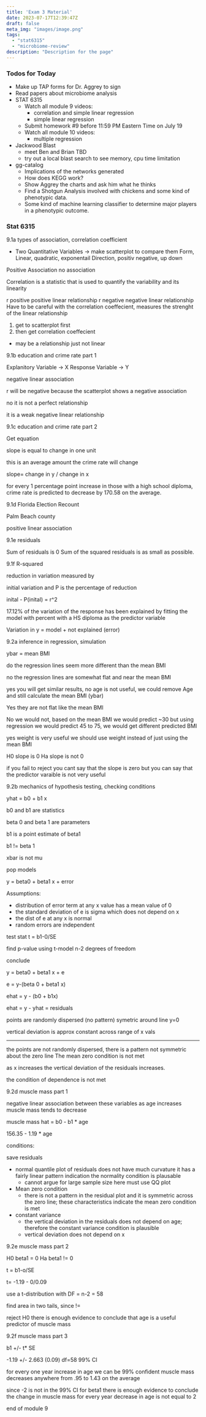 ```yaml
---
title: 'Exam 3 Material'
date: 2023-07-17T12:39:47Z
draft: false
meta_img: "images/image.png"
tags:
  - "stat6315"
  - "microbiome-review"
description: "Description for the page"
---
```


### Todos for Today

- Make up TAP forms for Dr. Aggrey to sign
- Read papers about microbiome analysis
- STAT 6315
  - Watch all module 9 videos:
    - correlation and simple linear regression
    - simple linear regression
  - Submit homework #9 before 11:59 PM Eastern Time on July 19
  - Watch all module 10 videos:
    - multiple regression 
- Jackwood Blast
  - meet Ben and Brian TBD
  - try out a local blast search to see memory, cpu time limitation
- gg-catalog
  - Implications of the networks generated
  - How does KEGG work?
  - Show Aggrey the charts and ask him what he thinks
  - Find a Shotgun Analysis involved with chickens and some kind of phenotypic data.
  - Some kind of machine learning classifier to determine major players in a phenotypic outcome.

### Stat 6315

9.1a types of association, correlation coefficient

- Two Quantitative Variables -> make scatterplot to compare them 
Form, Linear, quadratic, exponentail
Direction, positiv negative, up down

Positive Association
no association

Correlation is a statistic that is used to quantify the variability and its linearity

r positive positive linear relationship
r negative negative linear relationship
Have to be careful with the correlation coeffecient, measures the strenght of the linear relationship

1. get to scatterplot first
2. then get correlation coeffecient

- may be a relationship just not linear

9.1b education and crime rate part 1

Explanitory Variable -> X
Response Variable -> Y

negative linear association

r will be negative because the scatterplot shows a negative association

no it is not a perfect relationship 

it is a weak negative linear relationship

9.1c education and crime rate part 2

Get equation

slope is equal to change in one unit

this is an average amount the crime rate will change

slope= change in y / change in x  

for every 1 percentage point increase in those with a high school diploma, crime rate is predicted to decrease by 170.58 on the average. 

9.1d Florida Election Recount

Palm Beach county

positive linear association

9.1e residuals

Sum of residuals is 0
Sum of the squared residuals is as small as possible. 

9.1f R-squared

reduction in variation measured by 

initial variation and P is the percentage of reduction

inital - P(inital) = r^2

17.12% of the variation of the response has been explained by fitting the model with percent with a HS diploma as the predictor variable 


Variation in y = model + not explained (error)

9.2a inference in regression, simulation

ybar = mean BMI

do the regression lines seem more different than the mean BMI

no the regression lines are somewhat flat and near the mean BMI

yes you will get similar results, no age is not useful, we could remove Age and still calculate the mean BMI (ybar)

Yes they are not flat like the mean BMI 

No we would not, based on the mean BMI we would predict ~30 but using regression we would predict 45 to 75, we would get different predicted BMI 

yes weight is very useful we should use weight instead of just using the  mean BMI

H0 slope is 0 
Ha slope is not 0

if you fail to reject you cant say that the slope is zero but you can say that the predictor varaible is not very useful

9.2b mechanics of hypothesis testing, checking conditions

yhat = b0 + b1 x

b0 and b1 are statistics

beta 0 and beta 1 are parameters

b1 is a point estimate of beta1 

b1 != beta 1

xbar is not mu

pop models

y = beta0 + beta1 x + error

Assumptions:
- distribution of error term at any x value has a mean value of 0
- the standard deviation of e is sigma which does not depend on x
- the dist of e at any x is normal
- random errors are independent

test stat t = b1-0/SE

find p-value using t-model n-2 degrees of freedom

conclude

y = beta0 + beta1 x + e

e = y-(beta 0 + beta1 x)

ehat = y - (b0 + b1x)

ehat = y - yhat = residuals

points are randomly dispersed (no pattern)
symetric around line y=0

vertical deviation is approx constant across range of x vals

---

the points are not randomly dispersed, there is a pattern
not symmetric about the zero line
The mean zero condition is not met

as x increases the vertical deviation of the residuals increases. 

the condition of dependence is not met

9.2d muscle mass part 1

negative linear association between these variables as age increases muscle mass tends to decrease

muscle mass hat = b0 - b1 * age

156.35 - 1.19 * age

conditions:

save residuals

- normal quantile plot of residuals does not have much curvature it has a fairly linear pattern indication the normality condition is plausable
  - cannot argue for large sample size here must use QQ plot
- Mean zero condition
  - there is not a pattern in the residual plot and it is symmetric across the zero line; these characteristics indicate the mean zero condition is met
- constant variance
  - the vertical deviation in the residuals does not depend on age; therefore the constant variance condition is plausible 
  - vertical deviation does not depend on x

9.2e muscle mass part 2

H0 beta1 = 0 
Ha beta1 != 0 

t = b1-o/SE

t= -1.19 - 0/0.09

use a t-distribution with DF = n-2 = 58 

find area in two tails, since !=

reject H0 there is enough evidence to conclude that age is a useful predictor of muscle mass

9.2f muscle mass part 3

b1 +/- t* SE

-1.19 +/- 2.663 (0.09) df=58 99% CI

for every one year increase in age we can be 99% confident muscle mass decreases anywhere from .95 to 1.43 on the average

since -2 is not in the 99% CI for beta1 there is enough evidence to conclude the change in muscle mass for every year decrease in age is not equal to 2

end of module 9









